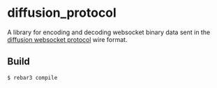 diffusion_protocol
=====

A library for encoding and decoding websocket binary data sent in the [diffusion websocket protocol](http://docs.pushtechnology.com/docs/5.1.6/manual/html/protocol/r_websocket-protocol.html) wire format.

Build
-----

    $ rebar3 compile
